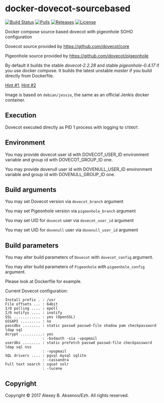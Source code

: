 docker-dovecot-sourcebased
==========================
[![Build Status](https://travis-ci.org/ezh/docker-dovecot-sourcebased.png?branch=master)](https://travis-ci.org/ezh/docker-dovecot-sourcebased) [![Pulls](https://img.shields.io/docker/pulls/ezh1k/dovecot.svg)](https://hub.docker.com/r/ezh1k/dovecot/) [![Releases](https://img.shields.io/github/release/ezh/docker-dovecot-sourcebased.svg)](https://github.com/ezh/docker-dovecot-sourcebased/releases) [![License](https://img.shields.io/github/license/ezh/docker-dovecot-sourcebased.svg)](https://github.com/ezh/docker-dovecot-sourcebased/blob/master/LICENSE) 

Docker compose source based dovecot with pigeonhole SOHO configuration

Dovecot source provided by https://github.com/dovecot/core

Pigeonhole source provided by https://github.com/dovecot/pigeonhole

By default it builds the stable *dovecot-2.2.28* and stable *pigeonhole-0.4.17* if you use docker compose.
It builds the latest unstable *master* if you build directly from Dockerfile.

[Hint #1](https://github.com/ezh/docker-dovecot-sourcebased/blob/master/docker/Dockerfile#L44),
[Hint #2](https://github.com/ezh/docker-dovecot-sourcebased/blob/master/docker-compose.yml#L7)

Image is based on `debian/jessie`, the same as an official Jenkis docker container.

Execution
---------

Dovecot executed directly as PID 1 process with logging to `STDOUT`.

Environment
-----------

You may provide dovecot user id with DOVECOT_USER_ID environment variable and group id with DOVECOT_GROUP_ID one.

You may provide dovenull user id with DOVENULL_USER_ID environment variable and group id with DOVENULL_GROUP_ID one.

Build arguments
---------

You may set Dovecot version via `dovecot_branch` argument

You may set Pigeonhole version via `pigeonhole_branch` argument

You may set UID for `dovecot` user via `dovecot_user_id` argument

You may set UID for `dovenull` user via `dovenull_user_id` argument

Build parameters
----------------

You may alter build parameters of `Dovecot` with `dovecot_config` argument.

You may alter build parameters of `Pigeonhole` with `pigeonhole_config` argument.

Please look at Dockerfile for example.


Current Dovecot configuration:

```
Install prefix . : /usr
File offsets ... : 64bit
I/O polling .... : epoll
I/O notifys .... : inotify
SSL ............ : yes (OpenSSL)
GSSAPI ......... : no
passdbs ........ : static passwd passwd-file shadow pam checkpassword ldap sql
dcrypt ..........: yes
                 : -bsdauth -sia -vpopmail
userdbs ........ : static prefetch passwd passwd-file checkpassword ldap sql nss
                 : -vpopmail
SQL drivers .... : pgsql mysql sqlite
                 : -cassandra
Full text search : squat solr
                 : -lucene
```

Copyright
---------

Copyright © 2017 Alexey B. Aksenov/Ezh. All rights reserved.
